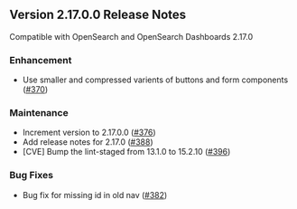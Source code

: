 ## Version 2.17.0.0 Release Notes

Compatible with OpenSearch and OpenSearch Dashboards 2.17.0

### Enhancement

- Use smaller and compressed varients of buttons and form components ([#370](https://github.com/opensearch-project/dashboards-query-workbench/pull/370))

### Maintenance

- Increment version to 2.17.0.0 ([#376](https://github.com/opensearch-project/dashboards-query-workbench/pull/376))
- Add release notes for 2.17.0 ([#388](https://github.com/opensearch-project/dashboards-query-workbench/pull/388))
- [CVE] Bump the lint-staged from 13.1.0 to 15.2.10 ([#396](https://github.com/opensearch-project/dashboards-query-workbench/pull/396))

### Bug Fixes

- Bug fix for missing id in old nav ([#382](https://github.com/opensearch-project/dashboards-query-workbench/pull/382))

